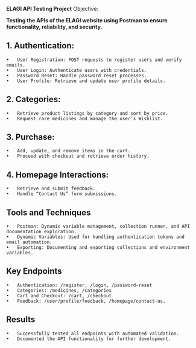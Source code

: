 **ELAGI API Testing Project**
Objective:

**Testing the APIs of the ELAGI website using Postman to ensure functionality, reliability, and security.**

## 1.	Authentication:
	•	User Registration: POST requests to register users and verify emails.
	•	User Login: Authenticate users with credentials.
	•	Password Reset: Handle password reset processes.
	•	User Profile: Retrieve and update user profile details.

## 2.	Categories:
	•	Retrieve product listings by category and sort by price.
	•	Request rare medicines and manage the user’s Wishlist.

## 3.	Purchase:
	•	Add, update, and remove items in the cart.
	•	Proceed with checkout and retrieve order history.

## 4.	Homepage Interactions:
	•	Retrieve and submit feedback.
	•	Handle “Contact Us” form submissions.
 
## **Tools and Techniques**

	•	Postman: Dynamic variable management, collection runner, and API documentation exploration.
	•	Dynamic Variables: Used for handling authentication tokens and email automation.
	•	Exporting: Documenting and exporting collections and environment variables.
 
## **Key Endpoints**
	•	Authentication: /register, /login, /password-reset
	•	Categories: /medicines, /categories
	•	Cart and Checkout: /cart, /checkout
	•	Feedback: /user/profile/feedback, /homepage/contact-us.
 
## **Results**

	•	Successfully tested all endpoints with automated validation.
	•	Documented the API functionality for further development.
